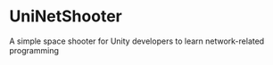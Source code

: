 UniNetShooter
=============

A simple space shooter for Unity developers to learn network-related programming